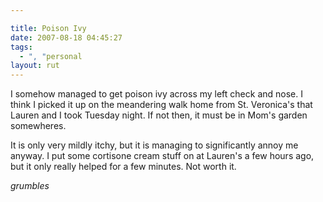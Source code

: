 ```yaml
---

title: Poison Ivy
date: 2007-08-18 04:45:27
tags:
  - ", "personal
layout: rut
---
```


I somehow managed to get poison ivy across my left check and nose.  I think I picked it up on the meandering walk home from St. Veronica's that Lauren and I took Tuesday night.  If not then, it must be in Mom's garden somewheres.  

It is only very mildly itchy, but it is managing to significantly annoy me anyway.  I put some cortisone cream stuff on at Lauren's a few hours ago, but it only really helped for a few minutes.  Not worth it.  

*grumbles*

